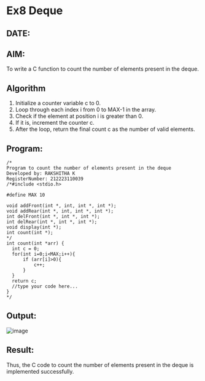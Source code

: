 # Ex8 Deque
## DATE:
## AIM:
To write a C function to count the number of elements present in the deque.

## Algorithm
1. Initialize a counter variable c to 0.
2. Loop through each index i from 0 to MAX-1 in the array.
3. Check if the element at position i is greater than 0.
4. If it is, increment the counter c.
5. After the loop, return the final count c as the number of valid elements.  

## Program:
~~~
/*
Program to count the number of elements present in the deque
Developed by: RAKSHITHA K
RegisterNumber: 212223110039
/*#include <stdio.h>

#define MAX 10

void addFront(int *, int, int *, int *);
void addRear(int *, int, int *, int *);
int delFront(int *, int *, int *);
int delRear(int *, int *, int *);
void display(int *);
int count(int *);
*/
int count(int *arr) {
  int c = 0;
  for(int i=0;i<MAX;i++){
      if (arr[i]>0){
          c++;
      }
  }
  return c;
  //type your code here...
}
*/
~~~
## Output:

![image](https://github.com/user-attachments/assets/f462e1c3-564a-49b4-a713-24e514276741)


## Result:
Thus, the C code to count the number of elements present in the deque is implemented successfully.
